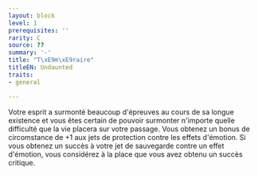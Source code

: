 ```yaml
---
layout: block
level: 1
prerequisites: ''
rarity: C
source: ??
summary: '-'
title: "T\xE9m\xE9raire"
titleEN: Undaunted
traits:
- general

---
```


<p><span id="ctl00_MainContent_DetailedOutput">Votre esprit a surmonté beaucoup d'épreuves au cours de sa longue existence et vous êtes certain de pouvoir surmonter n'importe quelle difficulté que la vie placera sur votre passage. Vous obtenez un bonus de circomstance de +1 aux jets de protection contre les effets d'émotion. Si vous obtenez un succès à votre jet de sauvegarde contre un effet d'émotion, vous considérez à la place que vous avez obtenu un succès critique.&nbsp;</span></p>